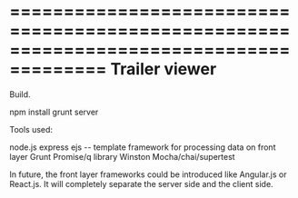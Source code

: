 =======================================================================================
Trailer viewer
======================================================================================

Build.

npm install
grunt server

Tools used:

node.js
express
ejs -- template framework for processing data on front layer
Grunt 
Promise/q library 
Winston
Mocha/chai/supertest

In future, the front layer frameworks could be introduced like Angular.js or React.js.
It will completely separate the server side and the client side.